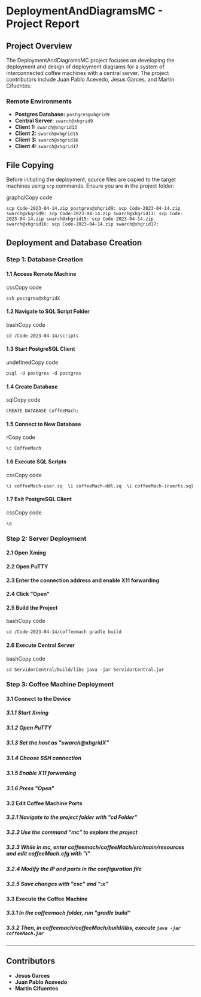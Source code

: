 DeploymentAndDiagramsMC - Project Report
========================================

Project Overview
----------------

The DeploymentAndDiagramsMC project focuses on developing the deployment and design of deployment diagrams for a system of interconnected coffee machines with a central server. The project contributors include Juan Pablo Acevedo, Jesus Garces, and Martin Cifuentes.

### Remote Environments

*   **Postgres Database:** `postgres@xhgrid9`
*   **Central Server:** `swarch@xhgrid9`
*   **Client 1:** `swarch@xhgrid13`
*   **Client 2:** `swarch@xhgrid15`
*   **Client 3:** `swarch@xhgrid16`
*   **Client 4:** `swarch@xhgrid17`

File Copying
------------

Before initiating the deployment, source files are copied to the target machines using `scp` commands. Ensure you are in the project folder:

graphqlCopy code

`scp Code-2023-04-14.zip postgres@xhgrid9: scp Code-2023-04-14.zip swarch@xhgrid9: scp Code-2023-04-14.zip swarch@xhgrid13: scp Code-2023-04-14.zip swarch@xhgrid15: scp Code-2023-04-14.zip swarch@xhgrid16: scp Code-2023-04-14.zip swarch@xhgrid17:`

Deployment and Database Creation
--------------------------------

### Step 1: Database Creation

#### 1.1 Access Remote Machine

cssCopy code

`ssh postgres@xhgridX`

#### 1.2 Navigate to SQL Script Folder

bashCopy code

`cd /Code-2023-04-14/scripts`

#### 1.3 Start PostgreSQL Client

undefinedCopy code

`psql -U postgres -d postgres`

#### 1.4 Create Database

sqlCopy code

`CREATE DATABASE CoffeeMach;`

#### 1.5 Connect to New Database

rCopy code

`\c CoffeeMach`

#### 1.6 Execute SQL Scripts

cssCopy code

`\i coffeeMach-user.sq  \i coffeeMach-ddl.sq  \i coffeeMach-inserts.sql`

#### 1.7 Exit PostgreSQL Client

cssCopy code

`\q`

### Step 2: Server Deployment

#### 2.1 Open Xming

#### 2.2 Open PuTTY

#### 2.3 Enter the connection address and enable X11 forwarding

#### 2.4 Click "Open"

#### 2.5 Build the Project

bashCopy code

`cd /Code-2023-04-14/coffeemach gradle build`

#### 2.6 Execute Central Server

bashCopy code

`cd ServidorCentral/build/libs java -jar ServidorCentral.jar`

### Step 3: Coffee Machine Deployment

#### 3.1 Connect to the Device

##### 3.1.1 Start Xming

##### 3.1.2 Open PuTTY

##### 3.1.3 Set the host as "swarch@xhgridX"

##### 3.1.4 Choose SSH connection

##### 3.1.5 Enable X11 forwarding

##### 3.1.6 Press "Open"

#### 3.2 Edit Coffee Machine Ports

##### 3.2.1 Navigate to the project folder with "cd Folder"

##### 3.2.2 Use the command "mc" to explore the project

##### 3.2.3 While in mc, enter coffeemach/coffeeMach/src/main/resources and edit coffeeMach.cfg with "i"

##### 3.2.4 Modify the IP and ports in the configuration file

##### 3.2.5 Save changes with "esc" and ":x"

#### 3.3 Execute the Coffee Machine

##### 3.3.1 In the coffeemach folder, run "gradle build"

##### 3.3.2 Then, in coffeemach/coffeeMach/build/libs, execute `java -jar coffeeMach.jar`

* * *

Contributors
------------

*   **Jesus Garces**
*   **Juan Pablo Acevedo**
*   **Martin Cifuentes**
